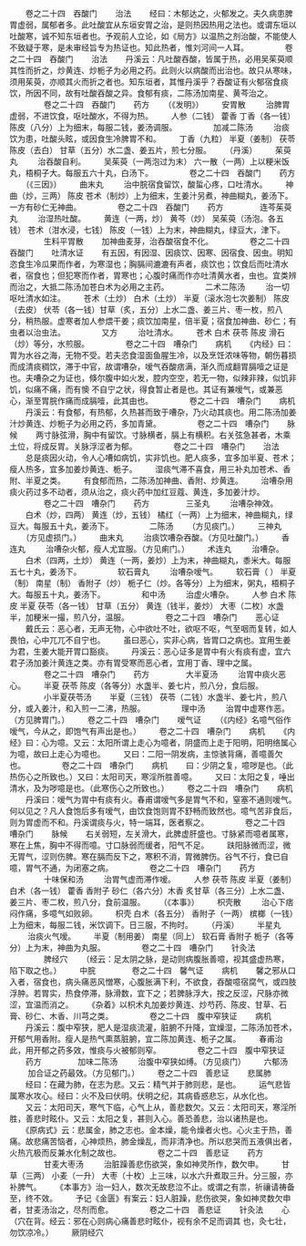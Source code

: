 <!-- { "loadSidebar": true } -->
　　卷之二十四　吞酸门
　　治法
　　经曰：木郁达之，火郁发之。夫久病患脾胃虚弱，属郁者多。此吐酸宜从东垣安胃之治，是则热因热用之法也。或谓东垣以吐酸寒，诚不知东垣者也。予观前人立论，如《局方》以温热之剂治酸，不能使人不致疑于寒，是未审经旨专为热证也。知此热者，惟刘河间一人耳。
　　
　　卷之二十四　吞酸门
　　治法
　　丹溪云：凡吐酸吞酸，皆属于热，必用吴茱萸顺其性而折之，炒黄连、炒栀子为必用之药。此则火以病酸而出治也。故只从寒味，须用茱萸，亦顺其火而折之者也。知东垣者，其惟丹溪乎？吞酸证有火郁宿食痰饮，所因不同，故有吐酸吞酸之异。食郁有痰，二陈汤加南星、黄芩治之。
　　
　　卷之二十四　吞酸门
　　药方
　　（《发明》）
　　安胃散
　　 治脾胃虚弱，不进饮食，呕吐酸水，不得为热。
　　人参（二钱） 藿香 丁香（各一钱） 陈皮（八分）上为细末，每服二钱，姜汤调服。
　　
　　加减二陈汤
　　 治痰饮为患，吐酸头眩，或因食生冷脾胃不和。
　　丁香（九粒） 半夏（姜制） 茯苓 陈皮（去白） 甘草（五分）水二盏、姜五片，煎七分服。
　　（丹溪）
　　茱萸丸
　　 治吞酸自利。
　　吴茱萸（一两泡过为末） 六一散（一两）上以粳米饭丸，梧桐子大。每服五六十丸，白汤下。
　　
　　卷之二十四　吞酸门
　　药方
　　（《三因》）
　　曲末丸
　　 治中脘宿食留饮，酸蜇心疼，口吐清水。
　　神曲（炒，三两） 陈皮 苍术（制炒）上为细末，生姜汁另煮，神曲糊丸，姜汤下。一方有砂仁无神曲。
　　
　　卷之二十四　吞酸门
　　药方
　　
　　连芩茱萸丸
　　 治湿热吐酸。
　　黄连（一两，炒） 黄芩（炒） 吴茱萸（汤泡。各五钱） 苍术（泔水浸，七钱） 陈皮（一钱）上为末，神曲糊丸，绿豆大，津下。
　　
　　生料平胃散
　　加神曲麦芽，治吞酸宿食不化。
　　
　　卷之二十四　吞酸门
　　吐清水证
　　有五因，有因湿、因痰饮、因寒、因宿食、因虫。明知恣食生冷瓜果而作者，为寒湿也；胸膈间漉漉有声者，痰饮也；饮食后而吐清水者，宿食也；但犯寒而作者，胃寒也；心腹时痛而作亦吐清黄水者，虫也。宜类辨而治之，大抵二陈汤加苍白术为必用之主药。
　　
　　二术二陈汤
　　 治一切呕吐清水如注。
　　苍术（土炒） 白术（土炒） 半夏（滚水泡七次姜制） 陈皮（去皮） 伏苓（各一钱）甘草（炙，五分）上水二盏、姜三片、枣一枚，煎八分，稍热服。虚寒者加人参煨干姜；痰饮加南星，倍半夏；宿食加神曲、砂仁；有虫者以治虫法。
　　
　　又方
　　 治吐清水。
　　苍术 白术 茯苓 陈皮 滑石（炒）等分，水煎服。
　　
　　卷之二十四　嘈杂门
　　病机
　　《内经》曰：胃为水谷之海，无物不受。若夫恣食湿面鱼腥生冷，以及烹饪浓味等物，朝伤暮损而成清痰稠饮，滞于中官，故谓嘈杂，嗳气吞酸痞满，渐久而成翻胃膈噎之证是也。夫嘈杂之为证也，倏尔腹中如火发，腔内空空，若无一物，似辣非辣，似饥非饥，似痛不痛，而有懊 不自宁之状，得食暂止者是也。其证有兼嗳气，或兼恶心，渐至胃脘作痛而成膈噎，此其由也。
　　
　　卷之二十四　嘈杂门
　　病机
　　丹溪云：有食郁，有热郁，久热甚而致于嘈杂，乃火动其痰也。用二陈汤加姜汁炒黄连、炒栀子为必用之药，多加青黛。
　　
　　卷之二十四　嘈杂门
　　脉候
　　两寸脉弦滑，胸中有留饮。寸脉横者，膈上有横积。右关弦急甚者，木乘土位，将成反胃。关脉浮涩者为郁。
　　
　　卷之二十四　嘈杂门
　　治法
　　总是痰因火动，令人心嘈如病饥，实非饥也。肥人痰多，宜多加半夏、苍术；瘦人热多，宜多加姜炒黄连、栀子。
　　湿痰气滞不喜食，用三补丸加苍术、香附、半夏之类。
　　有食郁而热，二陈汤加神曲、香附、炒黄连。
　　治嘈杂用痰火药过多不动者，须从治之，痰火药中加红豆蔻、黄连，多加姜汁炒。
　　
　　卷之二十四　嘈杂门
　　药方
　　
　　三圣丸
　　 治嘈杂神效。
　　白术（炒，四两） 黄连（炒，五钱） 橘红（一两）上为细末，神曲糊丸，绿豆大。每服五十丸，姜汤下。
　　
　　二陈汤
　　（方见痰门。）
　　三神丸
　　（方见虚损门。）
　　曲末丸
　　 治痰饮嘈杂吞酸。（方见吐酸门。）
　　香连丸
　　 治嘈杂火郁，瘦人尤宜服。（方见痢门。）
　　术连丸
　　 治嘈杂。
　　白术（四两，土炒） 黄连（一两，姜炒）上为末，神曲糊丸，黍米大。每服五七十丸，姜汤下。
　　
　　软石膏丸
　　 治嘈杂嗳气。
　　软石膏（ ） 半夏（制） 南星（制） 香附子（炒） 栀子仁（炒。各等分）上为细末，粥丸，梧桐子大。每服五十丸，姜汤下。
　　
　　和中汤
　　 治虚火嘈杂。
　　人参 白术 陈皮 半夏 茯苓（各一钱） 甘草（五分） 黄连（钱半，姜炒） 大枣（二枚）水盏半，加粳米一撮，煎八分，温服。
　　
　　卷之二十四　嘈杂门
　　恶心证
　　戴氏云：恶心者，无声无物，心中欲吐不吐，欲呕不呕，气至咽而复转，如人畏怕，心中兀兀不自宁也。
　　虽曰恶心，实非心病，皆胃口之病也。宜用生姜为君，生姜大能开胃口豁痰。
　　丹溪云：恶心证多是胃中有火有痰有虚，宜六君子汤加姜汁黄连之类。亦有胃受寒而恶心者，宜用丁香、理中之属。
　　
　　卷之二十四　嘈杂门
　　药方
　　
　　大半夏汤
　　 治胃中痰火恶心。
　　半夏 茯苓 陈皮（各等分）水盏半、姜七片，煎八分，食后服。
　　
　　小半夏茯苓汤
　　半夏（三钱） 茯苓（二钱）水盏半、姜七片，煎八分，或入姜汁，和入煎一二沸，热服。
　　
　　理中汤
　　 治胃中虚寒作恶。（方见脾胃门。）
　　卷之二十四　嘈杂门
　　嗳气证
　　（《内经》名噫气俗作嗳气，今从之，即饱气有声出是也。）
　　卷之二十四　嘈杂门
　　病机
　　《内经》曰：心为噫。又云：太阳所谓上走心为噫者，阴盛而上走于阳明，阳明络属心为噫，故曰上走心为噫也。
　　又曰：二阳一阴发病，主惊骇背痛，善噫善欠也。
　　
　　卷之二十四　嘈杂门
　　病机
　　曰：少阴之复，噫哕是也。（此热伤心之所致也。）又曰：太阳司天，寒淫所胜善噫。
　　又曰：太阳之复，唾出清水，及为哕噫是也。（此寒伤心之所致也。）
　　卷之二十四　嘈杂门
　　病机
　　丹溪曰：嗳气为胃中有痰有火。春甫谓嗳气多是胃气不和，窒塞不通则嗳气。何以见之？凡人食饱后多有嗳气，由饮食饱则胃不舒畅而致然也。噫气苦非食后，则为胃虚而不和。丹溪谓痰与火，特一端耳，医者察之。
　　
　　卷之二十四　嘈杂门
　　脉候
　　右关弱短，左关滑大，此脾虚肝盛也。寸脉紧而噫者属寒，寒在上焦，胸中不得而噫。寸口脉弱而缓者，阳气不足。
　　趺阳脉微而涩，微无胃气，涩则伤脾。寒在膈而反下之，寒积不消，胃微脾伤。谷气不行，食已自噫，胃气不通，为闭塞之病。
　　
　　卷之二十四　嘈杂门
　　药方
　　
　　十味保和汤
　　 治胃气虚而滞作嗳。
　　人参 茯苓 陈皮 半夏（姜制） 白术（各一钱） 藿香 香附子 砂仁（各六分）木香 炙甘草（各三分）上水二盏、姜三片、枣二枚，煎八分，食前温服。
　　（《本事》）
　　枳壳散
　　 治心下痞闷作痛，多噫气如败卵。
　　枳壳 白术（各五分） 香附子（一两） 槟榔（一钱）上为细末，每服二钱，米饮调下。日三服，不拘时。
　　（丹溪）
　　半星丸
　　 治痰火气嗳。
　　半夏（制用姜） 南星（同上） 软石膏 香附子 栀子（各等分）上为末，神曲为丸服。
　　
　　卷之二十四　嘈杂门
　　针灸法
　　
　　脾经穴
　　（经云：足太阴之脉，是动则病腹胀善噫，视其盛虚热寒，陷下取之也。）
　　中脘
　　
　　卷之二十四　馨气证
　　病机
　　馨之邪从口入者，宿食也，病头痛恶风憎寒，心腹胀满下利，不欲食，吞酸噫宿腐气，或四肢浮肿。若胃实，热食停滞，脉滑数，宜下之；若脾脉浮大，按之反涩，尺脉亦微涩，宜温而消之。
　　《杂着》以枳术丸加姜炒黄连、炒芍药、陈皮、甘草、石膏、砂仁、木香、川芎之类。
　　
　　卷之二十四　腹中窄狭证
　　病机
　　丹溪云：腹中窄狭，肥人是湿痰流灌，脏腑不升降，宜燥湿，二陈汤加苍术，开郁气用香附。瘦人是热气熏蒸脏腑，宜二陈加黄连、栀子之属。
　　春甫治此，用开郁之药多效，惟痰与火被郁则窄。
　　
　　卷之二十四　腹中窄狭证
　　药方
　　
　　加味二陈汤
　　 治腹中窄狭如缚。（方见痰门）
　　六郁汤
　　 加合证之药最效。（方见郁门。）
　　卷之二十四　善悲证
　　悲属肺
　　经曰：在藏为肺，在志为悲。又云：精气并于肺则悲，是也。
　　运气悲皆属寒水攻心。经曰：火不及曰伏明。伏明之纪，其病昏惑悲忘，从水化也。
　　又云：太阳司天，寒气下临，心气上从，善悲数欠。又云：太阳司天，寒淫所胜，善悲时眩仆。又云：太阳之复，甚则入心。善恐善悲，治以诸热是也。
　　《原病式》云：悲属金，肺之志也。金本燥，能令燥者火也。心火主于热，善痛。故悲痛苦恼者，心神烦热，肺金燥乱，而非清净也。所以悲哭而五液俱出者，火热亢极而反兼水化制之故也。
　　
　　卷之二十四　善悲证
　　药方
　　
　　甘麦大枣汤
　　 治脏躁善悲伤欲哭，象如神灵所作，数欠申。
　　甘草（三两） 小麦（一升） 大枣（十枚）上三味，以水六升煮取三升。分三服，亦补脾气。
　　《本事方》治一妇人，数次无故悲泣不止。或谓之有祟，祈禳请祷备至，终不效。
　　予记《金匮》有案云：妇人脏躁，悲伤欲哭，象如神灵数欠申者，甘麦汤治之，尽剂而愈。
　　
　　卷之二十四　善悲证
　　针灸法
　　心 （穴在背。经云：邪在心则病心痛善悲时眩仆，视有余不足而调其 也，灸七壮，勿饮凉冷。）
　　厥阴经穴
